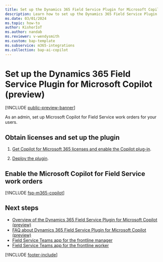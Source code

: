 ```yaml
---
title: Set up the Dynamics 365 Field Service Plugin for Microsoft Copilot (preview)
description: Learn how to set up the Dynamics 365 Field Service Plugin for Microsoft Copilot.
ms.date: 03/01/2024
ms.topic: how-to
author: KishorIoT
ms.author: nandab
ms.reviewer: v-wendysmith
ms.custom: bap-template
ms.subservice: m365-integrations
ms.collection: bap-ai-copilot 
---
```


# Set up the Dynamics 365 Field Service Plugin for Microsoft Copilot (preview)

[!INCLUDE [public-preview-banner](../includes/public-preview-banner.md)]

As an admin, set up Microsoft Copilot for Field Service work orders for your users.

## Obtain licenses and set up the plugin

1. [Get Copilot for Microsoft 365 licenses and enable the Copilot plug-in](/microsoft-365-copilot/extensibility/overview-business-applications##get-copilot-for-microsoft-365-licenses-and-enable-plugins).

1. [Deploy the plugin](/microsoft-365-copilot/extensibility/overview-business-applications#deploy-a-plugin).

## Enable the Microsoft Copilot for Field Service work orders

[!INCLUDE [fsp-m365-copilot](../includes/fsp-m365-copilot.md)]

## Next steps

- [Overview of the Dynamics 365 Field Service Plugin for Microsoft Copilot (preview)](flw-m365-chat.md)
- [FAQ about Dynamics 365 Field Service Plugin for Microsoft Copilot (preview)](faqs-m365-chat.md)
- [Field Service Teams app for the frontline manager](flw-teams-manager.md)
- [Field Service Teams app for the frontline worker](flw-teams-worker.md)

[!INCLUDE [footer-include](../includes/footer-banner.md)]
